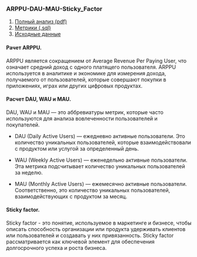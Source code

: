 ### ARPPU-DAU-MAU-Sticky_Factor
1. [Полный анализ (pdf)](https://github.com/RomanD83/ARPPU-DAU-MAU-Sticky_Factor/blob/main/Metrics.pdf)
2. [Метрики (.sql)](https://github.com/RomanD83/ARPPU-DAU-MAU-Sticky_Factor/blob/main/Metrics.sql)
3. [Исходные данные](https://github.com/RomanD83/ARPPU-DAU-MAU-Sticky_Factor/blob/main/bonuscheques_202401151415.csv)

#### Рачет ARPPU.

ARPPU является сокращением от Average Revenue Per Paying User, что означает средний доход с одного платящего пользователя. ARPPU используется в аналитике и экономике для измерения дохода, получаемого от пользователей, которые совершают покупки в приложениях, играх или других цифровых продуктах.

#### Расчет DAU, WAU и MAU.

DAU, WAU и MAU — это аббревиатуры метрик, которые часто используются для анализа вовлеченности пользователей и покупателей.

- DAU (Daily Active Users) — ежедневно активные пользователи. Это количество уникальных пользователей, которые взаимодействовали с продуктом или услугой за определенный день.

- WAU (Weekly Active Users) — еженедельно активные пользователи. Эта метрика подсчитывает количество уникальных пользователей за неделю.

- MAU (Monthly Active Users) — ежемесячно активные пользователи. Соответственно, это количество уникальных пользователей, взаимодействующих с продуктом за месяц.

#### Sticky factor.

Sticky factor - это понятие, используемое в маркетинге и бизнесе, чтобы описать способность организации или продукта удерживать клиентов или пользователей и создавать у них привязанность. Sticky factor рассматривается как ключевой элемент для обеспечения долгосрочного успеха и роста бизнеса.
